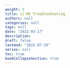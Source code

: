 ```yaml
---
weight: 5
title: LC-MS Troubleshooting
authors: null
categories: null
tags: null
date: "2022-03-17"
description: 
draft: false
lastmod: "2022-07-29"
series: null
toc: true
bookCollapseSection: true
---
```




<!--more-->

